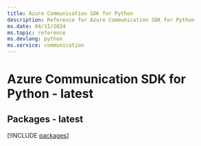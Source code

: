 ```yaml
---
title: Azure Communication SDK for Python
description: Reference for Azure Communication SDK for Python
ms.date: 04/11/2024
ms.topic: reference
ms.devlang: python
ms.service: communication
---
```

# Azure Communication SDK for Python - latest
## Packages - latest
[!INCLUDE [packages](communication-index.md)]